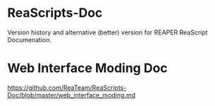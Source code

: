 # ReaScripts-Doc
Version history and alternative (better) version for REAPER ReaScript Documenation.

# Web Interface Moding Doc
https://github.com/ReaTeam/ReaScripts-Doc/blob/master/web_interface_moding.md
